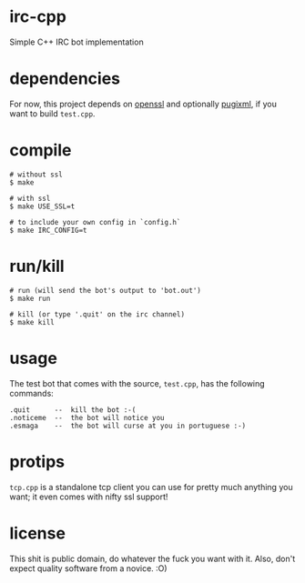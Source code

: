 # irc-cpp

Simple C++ IRC bot implementation

# dependencies

For now, this project depends on [openssl](https://www.openssl.org/) and optionally
[pugixml](https://github.com/zeux/pugixml), if you want to build `test.cpp`.

# compile

    # without ssl
    $ make
    
    # with ssl
    $ make USE_SSL=t

    # to include your own config in `config.h`
    $ make IRC_CONFIG=t

# run/kill

    # run (will send the bot's output to 'bot.out')
    $ make run
    
    # kill (or type '.quit' on the irc channel)
    $ make kill

# usage

The test bot that comes with the source, `test.cpp`, has the
following commands:

    .quit      --  kill the bot :-(
    .noticeme  --  the bot will notice you
    .esmaga    --  the bot will curse at you in portuguese :-)

# protips

`tcp.cpp` is a standalone tcp client you can use for pretty much
anything you want; it even comes with nifty ssl support!

# license

This shit is public domain, do whatever the fuck you want with it.
Also, don't expect quality software from a novice. :O)
